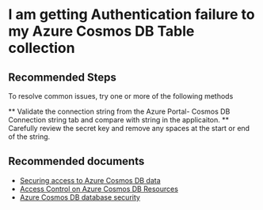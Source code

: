 <properties
	pageTitle="Azure CosmosDB Table Authentication"
	description="Authentication"
	service="microsoft.documentdb"
	resource="databaseAccounts"
	authors="rnagpal"
	displayOrder="69"
	selfHelpType="resource"
	supportTopicIds="32597493"
	resourceTags=""
	productPesIds=""
	cloudEnvironments="public"
/>

# I am getting Authentication failure to my Azure Cosmos DB Table collection

## **Recommended Steps**

To resolve common issues, try one or more of the following methods

** Validate the connection string from the Azure Portal- Cosmos DB Connection string tab and compare with string in the applicaiton.
** Carefully review the secret key and remove any spaces at the start or end of the string.


## **Recommended documents**

* [Securing access to Azure Cosmos DB data](https://docs.microsoft.com/azure/cosmos-db/secure-access-to-data)
* [Access Control on Azure Cosmos DB Resources](https://docs.microsoft.com/rest/api/cosmos-db/access-control-on-cosmosdb-resources)
* [Azure Cosmos DB database security](https://docs.microsoft.com/azure/cosmos-db/database-security)
